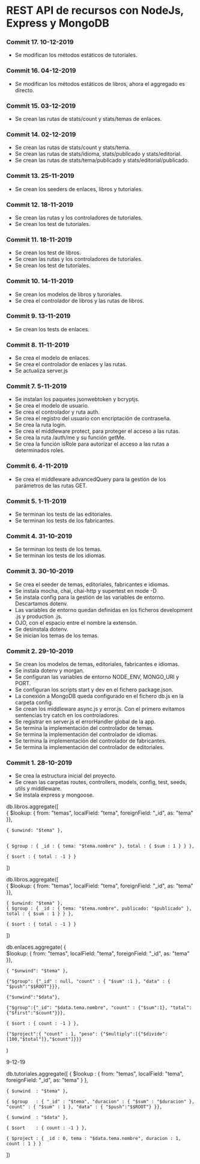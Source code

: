 # REST API de recursos con NodeJs, Express y MongoDB

### Commit 17. 10-12-2019
* Se modifican los métodos estáticos de tutoriales.

### Commit 16. 04-12-2019
* Se modifican los métodos estáticos de libros, ahora el aggregado es directo.

### Commit 15. 03-12-2019
* Se crean las rutas de stats/count y stats/temas de enlaces.

### Commit 14. 02-12-2019
* Se crean las rutas de stats/count y stats/tema.
* Se crean las rutas de stats/idioma, stats/publicado y stats/editorial.
* Se crean las rutas de stats/tema/publicado y stats/editorial/publicado.

### Commit 13. 25-11-2019
* Se crean los seeders de enlaces, libros y tutoriales.

### Commit 12. 18-11-2019
* Se crean las rutas y los controladores de tutoriales.
* Se crean los test de tutoriales.

### Commit 11. 18-11-2019
* Se crean los test de libros.
* Se crean las rutas y los controladores de tutoriales.
* Se crean los test de tutoriales.

### Commit 10. 14-11-2019
* Se crean los modelos de libros y turoriales.
* Se crea el controlador de libros y las rutas de libros.

### Commit 9. 13-11-2019
* Se crean los tests de enlaces.

### Commit 8. 11-11-2019
* Se crea el modelo de enlaces.
* Se crea el controlador de enlaces y las rutas.
* Se actualiza server.js

### Commit 7. 5-11-2019
* Se instalan los paquetes jsonwebtoken y bcryptjs.
* Se crea el modelo de usuario.
* Se crea el controlador y ruta auth.
* Se crea el registro del usuario con encriptación de contraseña.
* Se crea la ruta login.
* Se crea el middleware protect, para proteger el acceso a las rutas.
* Se crea la ruta /auth/me y su función getMe.
* Se crea la función isRole para autorizar el acceso a las rutas a determinados roles.

### Commit 6. 4-11-2019
* Se crea el middleware advancedQuery para la gestión de los parámetros de las rutas GET.

### Commit 5. 1-11-2019
* Se terminan los tests de las editoriales.
* Se terminan los tests de los fabricantes.

### Commit 4. 31-10-2019
* Se terminan los tests de los temas.
* Se terminan los tests de los idiomas.

### Commit 3. 30-10-2019
* Se crea el seeder de temas, editoriales, fabricantes e idiomas.
* Se instala mocha, chai, chai-http y supertest en mode -D
* Se instala config para la gestión de las variables de entorno. Descartamos dotenv.
* Las variables de entorno quedan definidas en los ficheros development .js y production .js.
* OJO, con el espacio entre el nombre la extensón.
* Se desinstala dotenv.
* Se inician los temas de los temas.

### Commit 2. 29-10-2019
* Se crean los modelos de temas, editoriales, fabricantes e idiomas.
* Se instala dotenv y morgan.
* Se configuran las variables de entorno NODE_ENV, MONGO_URI y PORT.
* Se configuran los scripts start y dev en el fichero package.json.
* La conexión a MongoDB queda configurado en el fichero db.js en la carpeta config.
* Se crean los middleware async.js y error.js. Con el primero evitamos sentencias try catch en los controladores.
* Se registrar en server.js el errorHandler global de la app.
* Se termina la implementación del controlador de temas.
* Se termina la implementación del controlador de idiomas.
* Se termina la implementación del controlador de fabricantes.
* Se termina la implementación del controlador de editoriales.

### Commit 1. 28-10-2019
* Se crea la estructura inicial del proyecto.
* Se crean las carpetas routes, controllers, models, config, test, seeds, utils y middleware.
* Se instala express y mongoose.






db.libros.aggregate([   
    {
      $lookup: {
        from: "temas",
        localField: "tema",
        foreignField: "_id",
        as: "tema"
    }},  

    { $unwind: "$tema" },  
    
    
    { $group : { _id : { tema: "$tema.nombre" }, total : { $sum : 1 } } },
  
    { $sort : { total : -1 } }    
    
])


db.libros.aggregate([   
    {
      $lookup: {
        from: "temas",
        localField: "tema",
        foreignField: "_id",
        as: "tema"
    }},  

    { $unwind: "$tema" },     
    { $group : { _id : { tema: "$tema.nombre", publicado: "$publicado" }, total : { $sum : 1 } } },
  
    { $sort : { total : -1 } }    
    
])


db.enlaces.aggregate(
    {    
    $lookup: {
        from: "temas",
        localField: "tema",
        foreignField: "_id",
        as: "tema"
    }},  
    
    { "$unwind": "$tema" },
    
    {"$group": {"_id" : null, "count" : { "$sum" :1 }, "data" : { "$push":"$$ROOT"}}},    
   
    {"$unwind":"$data"},    
    
    {"$group":{"_id": "$data.tema.nombre", "count" : {"$sum":1}, "total":{"$first":"$count"}}},

    { $sort : { count : -1 } },
    
    {"$project":{ "count" : 1, "peso": {"$multiply":[{"$divide":[100,"$total"]},"$count"]}}}      
) 


9-12-19

db.tutoriales.aggregate([
    { $lookup  : { from: "temas", localField: "tema", foreignField: "_id", as: "tema" } },  
   
    { $unwind  : "$tema" },    

    { $group   : { "_id" : "$tema", "duracion" : { "$sum" : "$duracion" }, "count" : { "$sum" : 1 }, "data" : { "$push":"$$ROOT"} }},

    { $unwind  : "$data" },      

    { $sort    : { count : -1 } }, 
   
    { $project : { _id : 0, tema : "$data.tema.nombre", duracion : 1, count : 1 } }
  ])